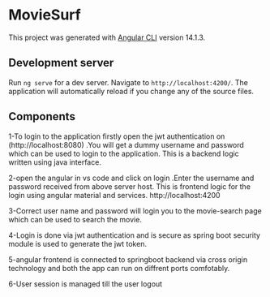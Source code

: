 # MovieSurf

This project was generated with [Angular CLI](https://github.com/angular/angular-cli) version 14.1.3.

## Development server

Run `ng serve` for a dev server. Navigate to `http://localhost:4200/`. The application will automatically reload if you change any of the source files.

## Components 

1-To login to the application firstly open the jwt authentication on (http://localhost:8080) .You will get a dummy username and password which can be used to login to the application. This is a backend logic written using java interface.

2-open the angular in vs code and click on login .Enter the username and password received from above server host. This is frontend logic for the login using angular material and services. http://localhost:4200

3-Correct user name and password will login you to the movie-search page which can be used to search the movie.

4-Login is done via jwt authentication and is secure as spring boot security module is used to generate the jwt token.

5-angular frontend is connected to springboot backend via cross origin technology and both the app can run on diffrent ports comfotably.

6-User session is managed till the user logout 
